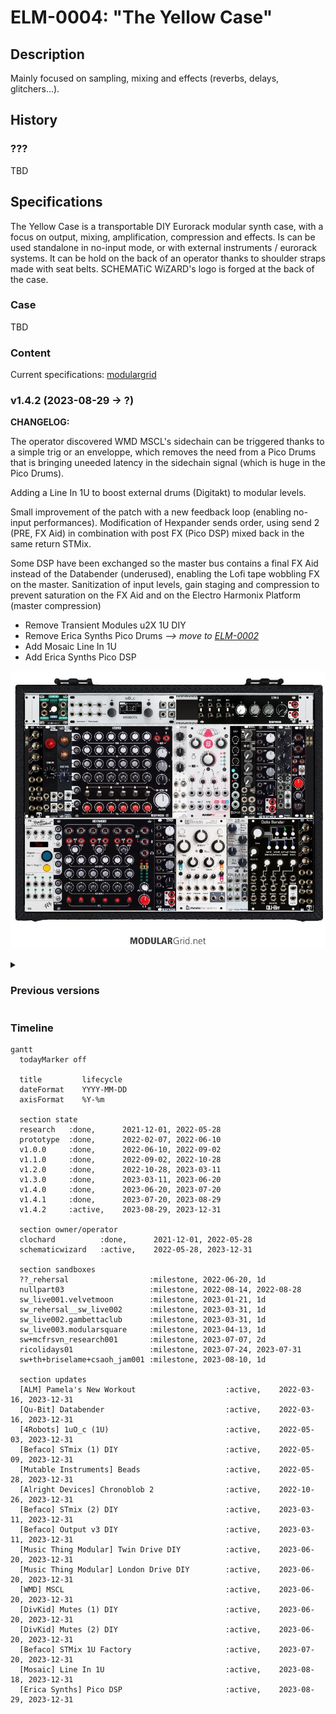 # ELM-0004: "The Yellow Case"

## Description


Mainly focused on sampling, mixing and effects (reverbs, delays, glitchers...).

## History

### ???

TBD

## Specifications

The Yellow Case is a transportable DIY Eurorack modular synth case, with a focus
on output, mixing, amplification, compression and effects. Is can be used
standalone in no-input mode, or with external instruments / eurorack systems.
It can be hold on the back of an operator thanks to shoulder straps made with
seat belts. SCHEMATiC WiZARD's logo is forged at the back of the case.

### Case

TBD

### Content

Current specifications: [modulargrid](https://www.modulargrid.net/e/racks/view/2015824)

<!-- THIS IS CURRENT VERSION ------------------------------------------------->
<h3>v1.4.2 (2023-08-29 -> ?)</h3><p>

**CHANGELOG:**

The operator discovered WMD MSCL's sidechain can be triggered thanks to a simple
trig or an enveloppe, which removes the need from a Pico Drums that is bringing
uneeded latency in the sidechain signal (which is huge in the Pico Drums).

Adding a Line In 1U to boost external drums (Digitakt) to modular levels.

Small improvement of the patch with a new feedback loop (enabling no-input
performances). Modification of Hexpander sends order, using send 2 (PRE, FX Aid)
in combination with post FX (Pico DSP) mixed back in the same return STMix.

Some DSP have been exchanged so the master bus contains a final FX Aid instead
of the Databender (underused), enabling the Lofi tape wobbling FX on the master.
Sanitization of input levels, gain staging and compression to prevent saturation
on the FX Aid and on the Electro Harmonix Platform (master compression)

- Remove Transient Modules u2X 1U DIY
- Remove Erica Synths Pico Drums
  *--> move to [ELM-0002](../ELM-0002/README.md)*
- Add Mosaic Line In 1U
- Add Erica Synths Pico DSP

![Modulargrid v1.4.2](2023-08-29.modulargrid.ELM-0004_v1.4.2.jpg)
</p>
<!-- END OF CURRENT VERSION -------------------------------------------------->

<details><summary><h3>Previous versions</h3></summary><p>

<details><summary><h3>v1.4.1 (2023-07-20 -> 2023-08-29)</h3></summary><p>

**CHANGELOG:**

- Remove Intellijel Switched Multiple 1U
- Remove Intellijel Phones 1U
- Add Befaco STMix 1U for stereo inputs to Hexmix

![Modulargrid v1.4.1](2023-07-20.modulargrid.ELM-0004_v1.4.1.jpg)
</p></details>

<details><summary><h3>v1.4.0 (2023-06-20 -> 2023-07-20)</h3></summary><p>

**CHANGELOG:**

- Remove Erica Synths Pico DSP
  *--> move to [ELM-0002](../ELM-0002/README.md)*
- Remove Doepfer 1-180-2 (passive multiple)
  *--> move to [ELM-0002](../ELM-0002/README.md)*
- Remove 1010music Bitbox Micro
  *--> move to [ELM-0002](../ELM-0002/README.md)*
- Add WMD MSCL Compressor
- Add Erica Synths Pico Drums for sidechaining the MSCL
- Add Music Thing Modular Twin Drive
- Add Music Thing Modular London Drive
- Add DivKid Mutes x2

![Modulargrid v1.4.0](2023-06-20.modulargrid.ELM-0004_v1.4.0.jpg)

</p></details>

<details><summary><h3>
v1.3.0 (2023-03-11 -> 2023-06-20)
</h3></summary><p>

**CHANGELOG:**

- Remove Mutable Instruments Veils v2
- Add Befaco Output v3 DIY
- Add Befaco STMix (2) DIY

![Modulargrid v1.3.0](2023-03-11.modulargrid.ELM-0004_v1.3.0.jpg)

</p></details>

<details><summary><h3>
v1.2.0 (2022-10-28 -> 2023-03-11)
</h3></summary><p>

![Modulargrid v1.3.0](2022-10-28.modulargrid.ELM-0004_v1.2.0.jpg)

</p></details>

</p></details>

### Timeline

``` mermaid
gantt
  todayMarker off

  title         lifecycle
  dateFormat    YYYY-MM-DD
  axisFormat    %Y-%m

  section state
  research   :done,      2021-12-01, 2022-05-28
  prototype  :done,      2022-02-07, 2022-06-10
  v1.0.0     :done,      2022-06-10, 2022-09-02
  v1.1.0     :done,      2022-09-02, 2022-10-28
  v1.2.0     :done,      2022-10-28, 2023-03-11
  v1.3.0     :done,      2023-03-11, 2023-06-20
  v1.4.0     :done,      2023-06-20, 2023-07-20
  v1.4.1     :done,      2023-07-20, 2023-08-29
  v1.4.2     :active,    2023-08-29, 2023-12-31

  section owner/operator
  clochard          :done,      2021-12-01, 2022-05-28
  schematicwizard   :active,    2022-05-28, 2023-12-31

  section sandboxes
  ??_rehersal                  :milestone, 2022-06-20, 1d
  nullpart03                   :milestone, 2022-08-14, 2022-08-28
  sw_live001.velvetmoon        :milestone, 2023-01-21, 1d
  sw_rehersal__sw_live002      :milestone, 2023-03-31, 1d
  sw_live002.gambettaclub      :milestone, 2023-03-31, 1d
  sw_live003.modularsquare     :milestone, 2023-04-13, 1d
  sw+mcfrsvn_research001       :milestone, 2023-07-07, 2d
  ricolidays01                 :milestone, 2023-07-24, 2023-07-31
  sw+th+briselame+csaoh_jam001 :milestone, 2023-08-10, 1d

  section updates
  [ALM] Pamela's New Workout                    :active,    2022-03-16, 2023-12-31
  [Qu-Bit] Databender                           :active,    2022-03-16, 2023-12-31
  [4Robots] 1uO_c (1U)                          :active,    2022-05-03, 2023-12-31
  [Befaco] STmix (1) DIY                        :active,    2022-05-09, 2023-12-31
  [Mutable Instruments] Beads                   :active,    2022-05-28, 2023-12-31
  [Alright Devices] Chronoblob 2                :active,    2022-10-26, 2023-12-31
  [Befaco] STmix (2) DIY                        :active,    2023-03-11, 2023-12-31
  [Befaco] Output v3 DIY                        :active,    2023-03-11, 2023-12-31
  [Music Thing Modular] Twin Drive DIY          :active,    2023-06-20, 2023-12-31
  [Music Thing Modular] London Drive DIY        :active,    2023-06-20, 2023-12-31
  [WMD] MSCL                                    :active,    2023-06-20, 2023-12-31
  [DivKid] Mutes (1) DIY                        :active,    2023-06-20, 2023-12-31
  [DivKid] Mutes (2) DIY                        :active,    2023-06-20, 2023-12-31
  [Befaco] STMix 1U Factory                     :active,    2023-07-20, 2023-12-31
  [Mosaic] Line In 1U                           :active,    2023-08-18, 2023-12-31
  [Erica Synths] Pico DSP                       :active,    2023-08-29, 2023-12-31
```

